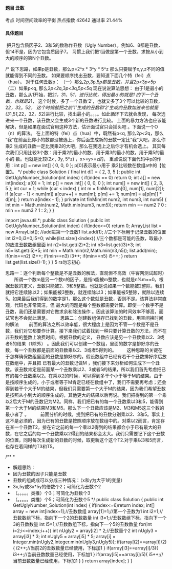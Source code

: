#### 题目    丑数

考点    时间空间效率的平衡	热点指数    42642	通过率    21.44%

#### 具体题目

​    把只包含质因子2、3和5的数称作丑数（Ugly Number）。例如6、8都是丑数，但14不是，因为它包含质因子7。 习惯上我们把1当做是第一个丑数。求按从小到大的顺序的第N个丑数。

/*
说下思路，如果p是丑数，那么p=2^x * 3^y * 5^z
那么只要赋予x,y,z不同的值就能得到不同的丑数。
如果要顺序找出丑数，要知道下面几个特（fei）点（hua）。
对于任何丑数p：
（一）那么2*p,3*p,5*p都是丑数，并且2*p<3*p<5*p
（二）如果p<q, 那么2*p<2*q,3*p<3*q,5*p<5*q
现在说说算法思想：
    由于1是最小的丑数，那么从1开始，把2*1，3*1，5*1，进行比较，得出最小的就是1
的下一个丑数，也就是2*1，
    这个时候，多了一个丑数‘2’，也就又多了3个可以比较的丑数，2*2，3*2，5*2，
这个时候就把之前‘1’生成的丑数和‘2’生成的丑数加进来也就是
(3*1,5*1,2*2，3*2，5*2)进行比较，找出最小的。。。。如此循环下去就会发现，
每次选进来一个丑数，该丑数又会生成3个新的丑数进行比较。
    上面的暴力方法也应该能解决，但是如果在面试官用这种方法，估计面试官只会摇头吧
。下面说一个O（n）的算法。
    在上面的特（fei）点（hua）中，既然有p<q, 那么2*p<2*q，那么
“我”在前面比你小的数都没被选上，你后面生成新的丑数一定比“我”大吧，那么你乘2
生成的丑数一定比我乘2的大吧，那么在我选上之后你才有机会选上。
其实每次我们只用比较3个数：用于乘2的最小的数、用于乘3的最小的数，用于乘5的最小的
数。也就是比较(2*x , 3*y, 5*z) ，x>=y>=z的，
重点说说下面代码中p的作用：int p[] = new int[] { 0, 0, 0 }; p[0]表示最小用于
乘2比较数在数组a中的【位置】。 */
public class Solution {
  	final int d[] = { 2, 3, 5 };
	public int GetUglyNumber_Solution(int index) {
        if(index == 0) return 0;
		int a[] = new int[index];
		a[0] = 1;
		int p[] = new int[] { 0, 0, 0 };
        int num[] = new int[] { 2, 3, 5 };
		int cur = 1;
		while (cur < index) {
			int m = finMin(num[0], num[1], num[2]);
			if (a[cur - 1] < num[m]) 
				a[cur++] = num[m];
			p[m] += 1;
			num[m] = a[p[m]] * d[m];
		}
		return a[index - 1];
	}
	private int finMin(int num2, int num3, int num5) {
		int min = Math.min(num2, Math.min(num3, num5));
		return min == num2 ? 0 : min == num3 ? 1 : 2;
	}
}

import java.util.*;
public class Solution {
    public int GetUglyNumber_Solution(int index) {
        if(index<=0)
        	return 0;
        ArrayList<Integer> list = new ArrayList<Integer>();
        //add进第一个丑数1
        list.add(1);
        //三个下标用于记录丑数的位置
        int i2=0,i3=0,i5=0;
        while(list.size()<index){
            //三个数都是可能的丑数，取最小的放进丑数数组里面
            int n2=list.get(i2)*2;
            int n3=list.get(i3)*3;
            int n5=list.get(i5)*5;
            int min = Math.min(n2,Math.min(n3,n5));
            list.add(min);
            if(min==n2)
                i2++;
            if(min==n3)
                i3++;
            if(min==n5)
                i5++;
        }
        return list.get(list.size()-1);
    }
} 
5
rs勿忘初心

思路一：逐个判断每个整数是不是丑数的解法，直观但不高效（牛客网测试超时）
       所谓一个数m是另一个数n的因子，是指n能被m整数，也就是n%m==0。根据丑数的定义，丑数只能被2、3和5整数。也就是说如果一个数能被2整除，我们就把它连续除以2；如果能被3整数，就连续除以3；如果能被5整除，就除以连续5。如果最后我们得到的数字是1，那么这个数就是丑数，否则不是。该算法非常直观，代码也非常简洁，但
最大的问题是每个整数都需要计算。即使一个数字不是丑数，我们还是需要对它做求余和除法操作
。因此该算法的时间效率不够高，面试官也不会就此满足。
      
思路二：创建数组保存已找到的丑数，用空间换时间的解法
       前面的算法之所以效率低，很大程度上是因为不管一个数是不是丑数，我们对它都要作计算。接下来我们试着找到一种只要计算丑数的方法，而不在非丑数的整数上浪费时间。根据丑数的定义，
丑数应该是另一个丑数乘以2、3或者5的结果（1除外）
。因此我们可以创建一个数组，里面的数字是排好序的丑数，每一个丑数都是前面的丑数乘以2、3或者5得到的。
       这种思路的关键在于怎样确保数组里面的丑数是排好序的。假设数组中已经有若干个丑数排好序后放在数组中，并且把
已有最大的丑数记做M
，我们接下来分析如何生成下一个丑数。该丑数肯定是前面某一个丑数乘以2、3或者5的结果，所以我们首先考虑把已有的每个丑数乘以2。在乘以2的时候，可以得到多干个小于等于M的结果。由于是按顺序生成的，小于或者等于M肯定已经在数组中了，我们不需要再考虑；还会得到若干个大于M的结果，但我们只需要第一个大于M的结果，因为我们希望丑数是按照从小到大的顺序生成的，其他更大的结果以后再说。我们把得到的第一个乘以2后大于M的丑数记为M2。同样，我们把已有的每一个丑数乘以3和5，能得到第一个大于M的结果M3和M5。那么下一个丑数应该是M2、M3和M5这三个数的最小者了
。
       
前面分析的时候，提到把已有的丑数分别乘以2、3和5。事实上这不是必须的，因为已有的丑数是按照顺序放在数组中的。对乘以2而言，肯定存在某一个丑数T2，排在它之前的每一个乘以2得到的结果都会小于已有最大的丑数，在它之后的每一个丑数乘以2得到的结果都会太大。我们只需要记下这个丑数的位置，同时每次生成新的丑数的时候，取更新这个这个T2.对于乘以3和5而言，也存在着同样的T3和T5。

/**
 *
 * 解题思路：
 * 因为丑数的因子只能是丑数
 * 丑数的组成成可以分成三种情况：（x和y为大于1的变量）
 * 3x,5y或3x*5y的倍数个2；可简化为丑数个2
 * （。。。。。类推）个3；可简化为丑数个3
 * （。。。。。类推）个5；可简化为丑数个5
 */
public class Solution {
    public int GetUglyNumber_Solution(int index) {
        if(index<=6)return index;
        int[] array = new int[index+1];//丑数数组
        array[1]=1;//第一个丑数为1
        int i2=1;//丑数数组下标，指向下一个2的丑数数量
        int i3=1;//丑数数组下标，指向下一个3的丑数数量
        int i5=1;//丑数数组下标，指向下一个5的丑数数量
        for(int i=2;i<=index;i++){
            int nUgly2 = array[i2] * 2;//丑数量个2
            int nUgly3 = array[i3] * 3;
            int nUgly5 = array[i5] * 5;
            array[i] = Integer.min(nUgly2,Integer.min(nUgly3,nUgly5));
            if(array[i2]==array[i]/2){
                i2++;//当前2的丑数数量已经使用，下标加1
            }
            if(array[i3]==array[i]/3){
                i3++;//当前丑数数量已经使用，下标加1
            }
            if(array[i5]==array[i]/5){
                i5++;//当前丑数数量已经使用，下标加1
            }
        }
        return array[index];
    }
}
